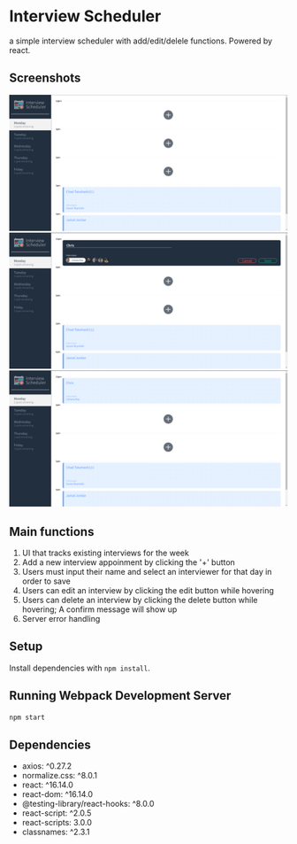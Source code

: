 # Interview Scheduler

a simple interview scheduler with add/edit/delele functions.
Powered by react.

## Screenshots

!["Before adding appoinment"](https://github.com/lamew128/scheduler/blob/master/screenshots/1.PNG)
!["Adding appoinment"](https://github.com/lamew128/scheduler/blob/master/screenshots/2.PNG)
!["Appoinment added"](https://github.com/lamew128/scheduler/blob/master/screenshots/3.PNG)

## Main functions

1. UI that tracks existing interviews for the week
2. Add a new interview appoinment by clicking the '+' button
3. Users must input their name and select an interviewer for that day in order to save
4. Users can edit an interview by clicking the edit button while hovering
5. Users can delete an interview by clicking the delete button while hovering; A confirm message will show up
6. Server error handling

## Setup

Install dependencies with `npm install`.

## Running Webpack Development Server

```sh
npm start
```

## Dependencies

- axios: ^0.27.2
- normalize.css: ^8.0.1
- react: ^16.14.0
- react-dom: ^16.14.0
- @testing-library/react-hooks: ^8.0.0
- react-script: ^2.0.5
- react-scripts: 3.0.0
- classnames: ^2.3.1
